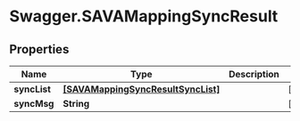# Swagger.SAVAMappingSyncResult

## Properties
Name | Type | Description | Notes
------------ | ------------- | ------------- | -------------
**syncList** | [**[SAVAMappingSyncResultSyncList]**](SAVAMappingSyncResultSyncList.md) |  | [optional] 
**syncMsg** | **String** |  | [optional] 


